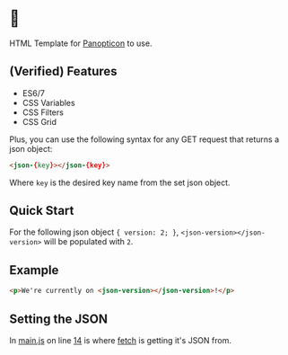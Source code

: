 # 🤫

HTML Template for [Panopticon](https://github.com/antiPhaseDomain/Panopticon) to use.

## (Verified) Features

* ES6/7
* CSS Variables
* CSS Filters
* CSS Grid

Plus, you can use the following syntax for any GET request that returns a json object:

```html
<json-{key}></json-{key}>
```
Where `key` is the desired key name from the set json object.

## Quick Start

For the following json object ` { version: 2; } `, `<json-version></json-version>` will be populated with `2`.

## Example

```html
<p>We're currently on <json-version></json-version>!</p>
```

## Setting the JSON

In [main.js](https://github.com/antiPhaseDomain/Silence/blob/master/assets/scripts/main.js) on line [14](https://github.com/antiPhaseDomain/Silence/blob/master/assets/scripts/main.js#L14) is where [fetch](https://css-tricks.com/using-fetch/) is getting it's JSON from.



